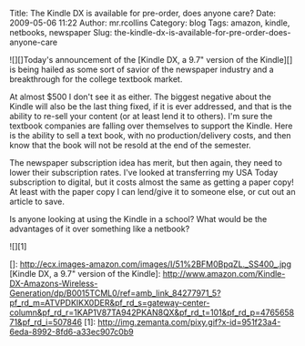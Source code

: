 Title: The Kindle DX is available for pre-order, does anyone care?
Date: 2009-05-06 11:22
Author: mr.rcollins
Category: blog
Tags: amazon, kindle, netbooks, newspaper
Slug: the-kindle-dx-is-available-for-pre-order-does-anyone-care

![][]Today's announcement of the [Kindle DX, a 9.7" version of the
Kindle][] is being hailed as some sort of savior of the newspaper
industry and a breakthrough for the college textbook market.

At almost \$500 I don't see it as either. The biggest negative about the
Kindle will also be the last thing fixed, if it is ever addressed, and
that is the ability to re-sell your content (or at least lend it to
others). I'm sure the textbook companies are falling over themselves to
support the Kindle. Here is the ability to sell a text book, with no
production/delivery costs, and then know that the book will not be
resold at the end of the semester.

The newspaper subscription idea has merit, but then again, they need to
lower their subscription rates. I've looked at transferring my USA Today
subscription to digital, but it costs almost the same as getting a paper
copy! At least with the paper copy I can lend/give it to someone else,
or cut out an article to save.

Is anyone looking at using the Kindle in a school? What would be the
advantages of it over something like a netbook?

<div class="zemanta-pixie">
![][1]

</div>

  []: http://ecx.images-amazon.com/images/I/51%2BFM0BpqZL._SS400_.jpg
  [Kindle DX, a 9.7" version of the Kindle]: http://www.amazon.com/Kindle-DX-Amazons-Wireless-Generation/dp/B0015TCML0/ref=amb_link_84277971_5?pf_rd_m=ATVPDKIKX0DER&pf_rd_s=gateway-center-column&pf_rd_r=1KAP1V87TA942PKAN8QX&pf_rd_t=101&pf_rd_p=476565871&pf_rd_i=507846
  [1]: http://img.zemanta.com/pixy.gif?x-id=951f23a4-6eda-8992-8fd6-a33ec907c0b9
